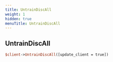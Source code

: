 ```yaml
---
title: UntrainDiscAll
weight: 1
hidden: true
menuTitle: UntrainDiscAll
---
```

## UntrainDiscAll
```perl
$client->UntrainDiscAll([update_client = true])
```